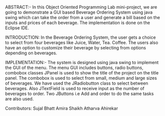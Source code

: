 ABSTRACT:-
In this Object Oriented Programming Lab mini-project, we are going to demonstrate a GUI based Beverage Ordering System using java swing which can take the order from a user and generate a bill based on the inputs and prices of each beverage. The implementation is done on the Eclipse IDE.


INTRODUCTION:
In the Beverage Ordering System, the user gets a choice to select from four beverages like Juice, Water, Tea. Coffee. The users also have an option to customize their beverage by selecting from options depending on beverages. 


IMPLEMENTATION:-
 The system is designed using java swing to implement the GUI of the menu.
The menu GUI includes buttons, radio buttons, combobox classes
JPanel is used to show the title of the project on the title panel.
The combobox is used to select from small, medium and large sizes of beverages.
We have used the JRadiobutton class to select between beverages.
Also JTextField is used to receive input as the number of beverages to order.
Two JButtons i.e Add and order to do the same tasks are also used.

Contributors:
Sujal Bhatt
Amira Shaikh
Atharva Ahirekar
